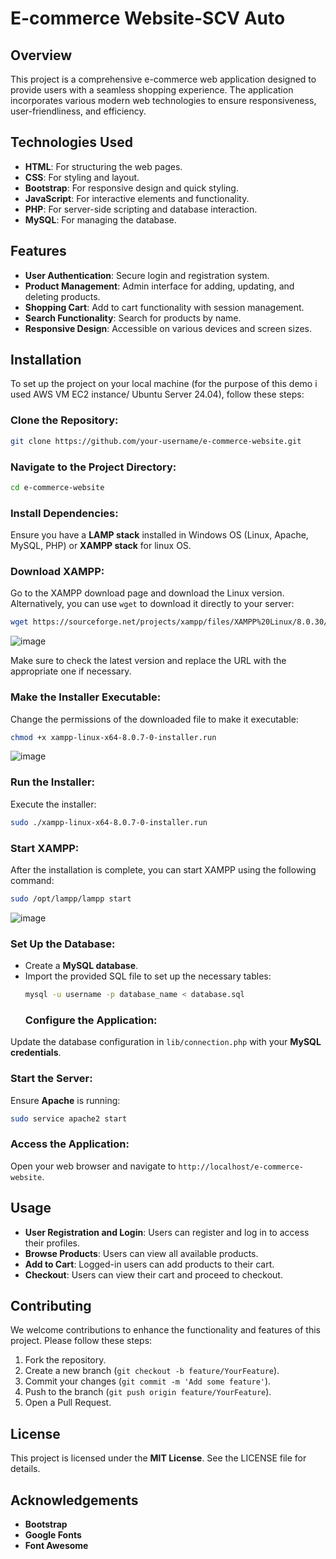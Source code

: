 # E-commerce Website-SCV Auto

## Overview
This project is a comprehensive e-commerce web application designed to provide users with a seamless shopping experience. The application incorporates various modern web technologies to ensure responsiveness, user-friendliness, and efficiency.

## Technologies Used
- **HTML**: For structuring the web pages.
- **CSS**: For styling and layout.
- **Bootstrap**: For responsive design and quick styling.
- **JavaScript**: For interactive elements and functionality.
- **PHP**: For server-side scripting and database interaction.
- **MySQL**: For managing the database.

## Features
- **User Authentication**: Secure login and registration system.
- **Product Management**: Admin interface for adding, updating, and deleting products.
- **Shopping Cart**: Add to cart functionality with session management.
- **Search Functionality**: Search for products by name.
- **Responsive Design**: Accessible on various devices and screen sizes.

## Installation
To set up the project on your local machine (for the purpose of this demo i used AWS VM EC2 instance/ Ubuntu Server 24.04), follow these steps:

### Clone the Repository:
```bash
git clone https://github.com/your-username/e-commerce-website.git
```
### Navigate to the Project Directory:
```bash
cd e-commerce-website
```
### Install Dependencies:
Ensure you have a **LAMP stack** installed in Windows OS (Linux, Apache, MySQL, PHP) or **XAMPP stack** for linux OS.
### Download XAMPP:
Go to the XAMPP download page and download the Linux version. Alternatively, you can use `wget` to download it directly to your server:
```bash
wget https://sourceforge.net/projects/xampp/files/XAMPP%20Linux/8.0.30/xampp-linux-x64-8.0.30-0-installer.run
```
![image](https://github.com/sterevirgil29/XAMPP---Ecommerce-web-based-application/assets/151761670/b0cec4d0-7b53-4bc4-b1b4-0e733029fff2)

Make sure to check the latest version and replace the URL with the appropriate one if necessary.

### Make the Installer Executable:
Change the permissions of the downloaded file to make it executable:
```bash
chmod +x xampp-linux-x64-8.0.7-0-installer.run
```
![image](https://github.com/sterevirgil29/XAMPP---Ecommerce-web-based-application/assets/151761670/76cd9d1a-da0d-46f8-a6bc-054c3f45c078)

### Run the Installer:
Execute the installer:
```bash
sudo ./xampp-linux-x64-8.0.7-0-installer.run
```
### Start XAMPP:
After the installation is complete, you can start XAMPP using the following command:
```bash
sudo /opt/lampp/lampp start
```
![image](https://github.com/sterevirgil29/XAMPP---Ecommerce-web-based-application/assets/151761670/9a8c97ef-8f07-40d9-8fa5-d8ea2a1af493)

### Set Up the Database:
- Create a **MySQL database**.
- Import the provided SQL file to set up the necessary tables:
  ```bash
  mysql -u username -p database_name < database.sql
  ```
  ### Configure the Application:
Update the database configuration in `lib/connection.php` with your **MySQL credentials**.

### Start the Server:
Ensure **Apache** is running:
```bash
sudo service apache2 start
```
### Access the Application:
Open your web browser and navigate to `http://localhost/e-commerce-website`.

## Usage
- **User Registration and Login**: Users can register and log in to access their profiles.
- **Browse Products**: Users can view all available products.
- **Add to Cart**: Logged-in users can add products to their cart.
- **Checkout**: Users can view their cart and proceed to checkout.

## Contributing
We welcome contributions to enhance the functionality and features of this project. Please follow these steps:
1. Fork the repository.
2. Create a new branch (`git checkout -b feature/YourFeature`).
3. Commit your changes (`git commit -m 'Add some feature'`).
4. Push to the branch (`git push origin feature/YourFeature`).
5. Open a Pull Request.

## License
This project is licensed under the **MIT License**. See the LICENSE file for details.

## Acknowledgements
- **Bootstrap**
- **Google Fonts**
- **Font Awesome**
